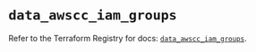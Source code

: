 # `data_awscc_iam_groups`

Refer to the Terraform Registry for docs: [`data_awscc_iam_groups`](https://registry.terraform.io/providers/hashicorp/awscc/0.70.0/docs/data-sources/iam_groups).
